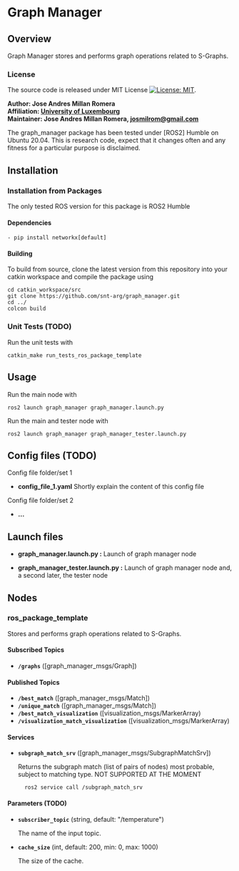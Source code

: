 # Graph Manager

## Overview

Graph Manager stores and performs graph operations related to S-Graphs.

### License

The source code is released under MIT License [![License: MIT](https://img.shields.io/badge/License-MIT-yellow.svg)](https://opensource.org/licenses/MIT).

**Author: Jose Andres Millan Romera<br />
Affiliation: [University of Luxembourg](https://www.anybotics.com/)<br />
Maintainer: Jose Andres Millan Romera, josmilrom@gmail.com**

The graph_manager package has been tested under [ROS2] Humble on Ubuntu 20.04.
This is research code, expect that it changes often and any fitness for a particular purpose is disclaimed.


## Installation

### Installation from Packages

The only tested ROS version for this package is ROS2 Humble
    
#### Dependencies

	- pip install networkx[default]

#### Building

To build from source, clone the latest version from this repository into your catkin workspace and compile the package using

	cd catkin_workspace/src
	git clone https://github.com/snt-arg/graph_manager.git
	cd ../
	colcon build


### Unit Tests (TODO)

Run the unit tests with

	catkin_make run_tests_ros_package_template

## Usage

Run the main node with

	ros2 launch graph_manager graph_manager.launch.py

Run the main and tester node with

	ros2 launch graph_manager graph_manager_tester.launch.py 

## Config files (TODO)

Config file folder/set 1

* **config_file_1.yaml** Shortly explain the content of this config file

Config file folder/set 2

* **...**

## Launch files

* **graph_manager.launch.py :** Launch of graph manager node

* **graph_manager_tester.launch.py :** Launch of graph manager node and, a second later, the tester node


## Nodes

### ros_package_template

Stores and performs graph operations related to S-Graphs.


#### Subscribed Topics

* **`/graphs`** ([graph_manager_msgs/Graph])


#### Published Topics

* **`/best_match`** ([graph_manager_msgs/Match])
* **`/unique_match`** ([graph_manager_msgs/Match])
* **`/best_match_visualization`** ([visualization_msgs/MarkerArray)
* **`/visualization_match_visualization`** ([visualization_msgs/MarkerArray)

#### Services

* **`subgraph_match_srv`** ([graph_manager_msgs/SubgraphMatchSrv])

	Returns the subgraph match (list of pairs of nodes) most probable, subject to matching type. NOT SUPPORTED AT THE MOMENT

		ros2 service call /subgraph_match_srv


#### Parameters (TODO)

* **`subscriber_topic`** (string, default: "/temperature")

	The name of the input topic.

* **`cache_size`** (int, default: 200, min: 0, max: 1000)

	The size of the cache.




